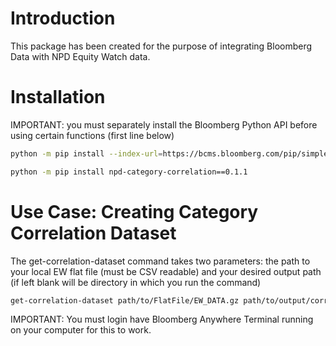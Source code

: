 # Introduction 
This package has been created for the purpose of integrating Bloomberg Data with NPD Equity Watch data.

# Installation
IMPORTANT: you must separately install the Bloomberg Python API before using certain functions (first line below)
```bash
python -m pip install --index-url=https://bcms.bloomberg.com/pip/simple blpapi

python -m pip install npd-category-correlation==0.1.1
```

# Use Case: Creating Category Correlation Dataset
The get-correlation-dataset command takes two parameters: the path to your local EW flat file (must be CSV readable) and your desired output path (if left blank will be directory in which you run the command)

```bash
get-correlation-dataset path/to/FlatFile/EW_DATA.gz path/to/output/correlation_data.csv
``` 

IMPORTANT: You must login have Bloomberg Anywhere Terminal running on your computer for this to work.


